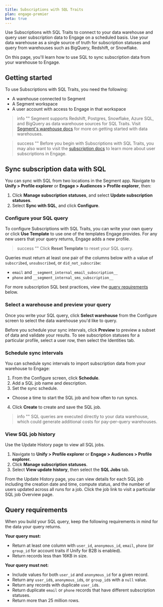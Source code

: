 ```yaml
---
title: Subscriptions with SQL Traits
plan: engage-premier
beta: true
---
```


Use Subscriptions with SQL Traits to connect to your data warehouse and query user subscription data to Engage on a scheduled basis. Use your data warehouse as a single source of truth for subscription statuses and query from warehouses such as BigQuery, Redshift, or Snowflake.

On this page, you'll learn how to use SQL to sync subscription data from your warehouse to Engage.

## Getting started

To use Subscriptions with SQL Traits, you need the following:
- A warehouse connected to Segment
- A Segment workspace
- A user account with access to Engage in that workspace

> info ""
> Segment supports Redshift, Postgres, Snowflake, Azure SQL, and BigQuery as data warehouse sources for SQL Traits. Visit [Segment's warehouse docs](/docs/connections/storage/warehouses/) for more on getting started with data warehouses.  

> success ""
> Before you begin with Subscriptions with SQL Traits, you may also want to visit the [subscription docs](/docs/engage/user-subscriptions/) to learn more about user subscriptions in Engage.

## Sync subscription data with SQL

You can sync with SQL from two locations in the Segment app. Navigate to **Unify > Profile explorer** or **Engage > Audiences > Profile explorer**, then:

1. Click **Manage subscription statuses**, and select **Update subscription statuses**.
2. Select **Sync with SQL**, and click **Configure**.

### Configure your SQL query

To configure Subscriptions with SQL Traits, you can write your own query or click **Use Template** to use one of the templates Engage provides. For any new users that your query returns, Engage adds a new profile.

> success ""
> Click **Reset Template** to reset your SQL query.

Queries must return at least one pair of the columns below with a value of `subscribed`, `unsubscribed`, or `did_not_subscribe`:
- `email` and `__segment_internal_email_subscription__`
- `phone` and `__segment_internal_sms_subscription__`

For more subscription SQL best practices, view the [query requirements](#query-requirements) below.

### Select a warehouse and preview your query

Once you write your SQL query, click **Select warehouse** from the Configure screen to select the data warehouse you'd like to query.

Before you schedule your sync intervals, click **Preview** to preview a subset of data and validate your results. To see subscription statuses for a particular profile, select a user row, then select the Identities tab.

### Schedule sync intervals

You can schedule sync intervals to import subscription data from your warehouse to Engage:

1. From the Configure screen, click **Schedule**.
2. Add a SQL job name and description.
3. Set the sync schedule.
  - Choose a time to start the SQL job and how often to run syncs.
4. Click **Create** to create and save the SQL job.

> info ""
> SQL queries are executed directly to your data warehouse, which could generate additional costs for pay-per-query warehouses.

### View SQL job history

Use the Update History page to view all SQL jobs.

1. Navigate to **Unify > Profile explorer** or **Engage > Audiences > Profile explorer.**
2. Click **Manage subscription statuses**.
3. Select **View update history**, then select the **SQL Jobs** tab.

From the Update History page, you can view details for each SQL job including the creation date and time, compute status, and the number of users updated across all runs for a job. Click the job link to visit a particular SQL job Overview page.

## Query requirements

When you build your SQL query, keep the following requirements in mind for the data your query returns.

**Your query must:**

- Return at least one column with `user_id`, `anonymous_id`, `email`, `phone` (or `group_id` for account traits if Unify for B2B is enabled).
- Return records less than 16KB in size.

**Your query must not:**

- Include values for both `user_id` and `anonymous_id` for a given record.
- Return any `user_id`s, `anonymous_id`s, or `group_id`s with a `null` value.
- Return any records with duplicate `user_id`s.
- Return duplicate `email` or `phone` records that have different subscription statuses.
- Return more than 25 million rows.

